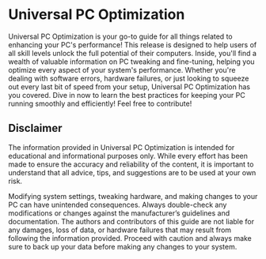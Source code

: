 # Universal PC Optimization
Universal PC Optimization is your go-to guide for all things related to enhancing your PC's performance! This release is designed to help users of all skill levels unlock the full potential of their computers. Inside, you'll find a wealth of valuable information on PC tweaking and fine-tuning, helping you optimize every aspect of your system's performance. Whether you're dealing with software errors, hardware failures, or just looking to squeeze out every last bit of speed from your setup, Universal PC Optimization has you covered. Dive in now to learn the best practices for keeping your PC running smoothly and efficiently! Feel free to contribute!

## Disclaimer
The information provided in Universal PC Optimization is intended for educational and informational purposes only. While every effort has been made to ensure the accuracy and reliability of the content, it is important to understand that all advice, tips, and suggestions are to be used at your own risk.

Modifying system settings, tweaking hardware, and making changes to your PC can have unintended consequences. Always double-check any modifications or changes against the manufacturer’s guidelines and documentation. The authors and contributors of this guide are not liable for any damages, loss of data, or hardware failures that may result from following the information provided. Proceed with caution and always make sure to back up your data before making any changes to your system.
